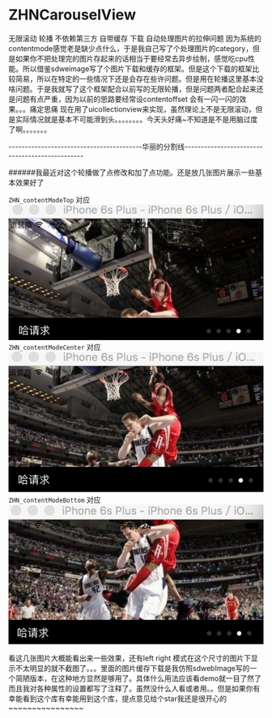 # ZHNCarouselView
无限滚动 轮播 不依赖第三方 自带缓存 下载 自动处理图片的拉伸问题 因为系统的contentmode感觉老是缺少点什么，于是我自己写了个处理图片的category，但是如果你不把处理完的图片存起来的话相当于要经常去异步绘制，感觉吃cpu性能。所以借鉴sdweimage写了个图片下载和缓存的框架。但是这个下载的框架比较简易，所以在特定的一些情况下还是会存在些许问题。但是用在轮播这里基本没啥问题。于是我就写了这个框架配合以前写的无限轮播，但是问题两者配合起来还是问题有点严重，因为以前的思路要经常设contentoffset 会有一闪一闪的效果。。。痛定思痛 现在用了uicollectionview来实现，虽然理论上不是无限滚动，但是实际情况就是基本不可能滑到头。。。。。。。。今天头好痛~不知道是不是用脑过度了啊。。。。。。。

-----------------------------------------华丽的分割线-----------------------------------------------

######我最近对这个轮播做了点修改和加了点功能。还是放几张图片展示一些基本效果好了

`ZHN_contentModeTop` 对应
![top](https://raw.githubusercontent.com/zhnnnnn/ZHNCarouselView/master/top.png)
`ZHN_contentModeCenter` 对应
![center](https://raw.githubusercontent.com/zhnnnnn/ZHNCarouselView/master/center.png)
`ZHN_contentModeBottom` 对应
![bottom](https://raw.githubusercontent.com/zhnnnnn/ZHNCarouselView/master/bottom.png)


看这几张图片大概能看出来一些效果，还有left right 模式在这个尺寸的图片下显示不太明显的就不截图了。。。里面的图片缓存下载是我仿照sdwebImage写的一个简陋版本，在这种地方显然是够用了。具体什么用法应该看demo就一目了然了而且我对各种属性的设置都写了注释了。虽然没什么人看或者用。。但是如果你有幸能看到这个库有幸能用到这个库，提点意见给个star我还是很开心的~~~~~~~~~~~~~~~~
